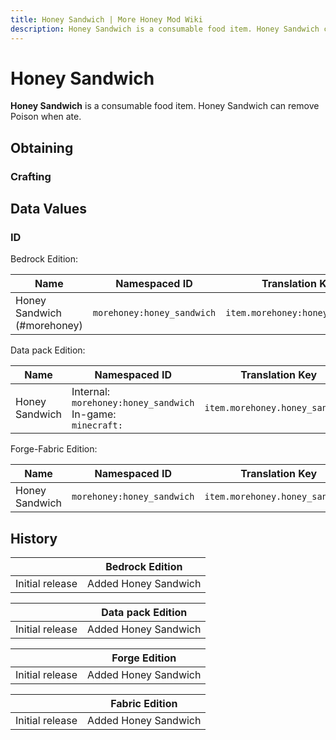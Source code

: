 ```yaml
---
title: Honey Sandwich | More Honey Mod Wiki
description: Honey Sandwich is a consumable food item. Honey Sandwich can remove Poison when ate.
---
```


# Honey Sandwich

**Honey Sandwich** is a consumable food item. Honey Sandwich can remove Poison when ate.

## Obtaining

### Crafting

<ShapedRecipe
a1="" b1="morefood:butter" c1=""
a2="morefood:bread_slice" b2="honey_bottle" c2="morefood:bread_slice"
a3="" b3="" c3=""
output="morehoney:honey_sandwich"/>

## Data Values

### ID

Bedrock Edition:

| Name                        | Namespaced ID              | Translation Key                 |
| --------------------------- | -------------------------- | ------------------------------- |
| Honey Sandwich (#morehoney) | `morehoney:honey_sandwich` | `item.morehoney:honey_sandwich` |

Data pack Edition:

| Name           | Namespaced ID                                                       | Translation Key                 |
| -------------- | ------------------------------------------------------------------- | ------------------------------- |
| Honey Sandwich | Internal:<br>`morehoney:honey_sandwich`<br>In-game:<br>`minecraft:` | `item.morehoney.honey_sandwich` |

Forge-Fabric Edition:

| Name           | Namespaced ID              | Translation Key                 |
| -------------- | -------------------------- | ------------------------------- |
| Honey Sandwich | `morehoney:honey_sandwich` | `item.morehoney.honey_sandwich` |

## History

|                 | Bedrock Edition      |
| --------------- | -------------------- |
| Initial release | Added Honey Sandwich |

|                 | Data pack Edition    |
| --------------- | -------------------- |
| Initial release | Added Honey Sandwich |

|                 | Forge Edition        |
| --------------- | -------------------- |
| Initial release | Added Honey Sandwich |

|                 | Fabric Edition       |
| --------------- | -------------------- |
| Initial release | Added Honey Sandwich |
